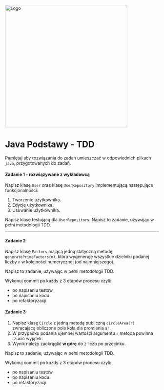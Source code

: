 <img alt="Logo" src="http://coderslab.pl/svg/logo-coderslab.svg" width="400">

#  Java Podstawy - TDD

Pamiętaj aby rozwiązania do zadań umieszczać w odpowiednich plikach `java`, przygotowanych do zadań.  


#### Zadanie 1 - rozwiązywane z wykładowcą

Napisz klasę `User` oraz klasę `UserRepository` implementującą następujące funkcjonalności:
  1. Tworzenie użytkownika.
  2. Edycję użytkownika.
  3. Usuwanie użytkownika.

Napisz klasę testującą dla `UserRepository`.
Napisz to zadanie, używając w pełni metodologii TDD.

-------------------------------------------------------------------------------

#### Zadanie 2

Napisz klasę `Factors` mającą jedną statyczną metodę ```generatePrimeFactors(n)```, która wygeneruje 
wszystkie dzielniki podanej liczby ```n``` w kolejności numerycznej (od najmniejszego).  

Napisz to zadanie, używając w pełni metodologii TDD.  

Wykonuj commit po każdy z 3 etapów procesu czyli:
- po napisaniu testów
- po napisaniu kodu
- po refaktoryzacji


#### Zadanie 3

1. Napisz klasę `Circle` z jedną metodą publiczną ```circleArea(r)``` zwracającą obliczone pole koła dla promienia `$r`.
2. W przypadku podania ujemnej wartości argumentu `r` metoda powinna rzucić wyjątek.
3. Wynik należy zaokrąglić **w górę** do `2` liczb po przecinku.  

Napisz to zadanie, używając w pełni metodologii TDD.  

Wykonuj commit po każdy z 3 etapów procesu czyli:
- po napisaniu testów
- po napisaniu kodu
- po refaktoryzacji




